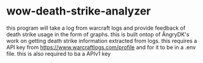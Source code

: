 # wow-death-strike-analyzer
this program will take a log from warcraft logs and provide feedback of death strike usage in the form of graphs.
this is built ontop of ÂngryDK's work on getting death strike information extracted from logs.
this requires a API key from https://www.warcraftlogs.com/profile and for it to be in a .env file.
this is also required to ba a APIv1 key
